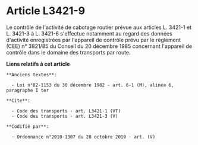 # Article L3421-9

Le contrôle de l'activité de cabotage routier prévue aux articles L. 3421-1 et L. 3421-3 à L. 3421-6 s'effectue notamment au
regard des données d'activité enregistrées par l'appareil de contrôle prévu par le règlement (CEE) n° 3821/85 du Conseil du
20 décembre 1985 concernant l'appareil de contrôle dans le domaine des transports par route.

**Liens relatifs à cet article**

	**Anciens textes**:

	  - Loi n°82-1153 du 30 décembre 1982 - art. 6-1 (M), alinéa 6, paragraphe I ter

	**Cite**:

	  - Code des transports - art. L3421-1 (VT)
	  - Code des transports - art. L3421-3 (V)

	**Codifié par**:

	  - Ordonnance n°2010-1307 du 28 octobre 2010 - art. (V)
